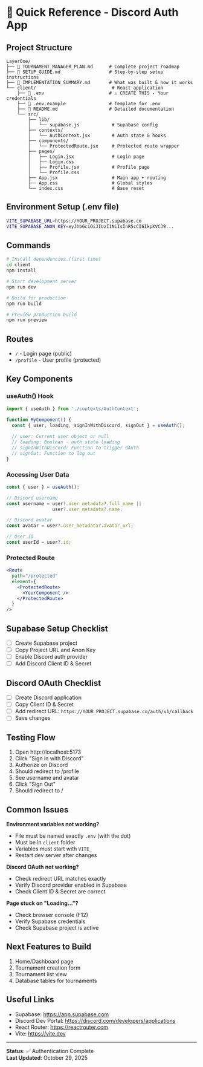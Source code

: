 # 🚀 Quick Reference - Discord Auth App

## Project Structure
```
LayerOne/
├── 📄 TOURNAMENT_MANAGER_PLAN.md      # Complete project roadmap
├── 📄 SETUP_GUIDE.md                  # Step-by-step setup instructions
├── 📄 IMPLEMENTATION_SUMMARY.md       # What was built & how it works
└── client/                            # React application
    ├── 📄 .env                        # ⚠️ CREATE THIS - Your credentials
    ├── 📄 .env.example                # Template for .env
    ├── 📄 README.md                   # Detailed documentation
    └── src/
        ├── lib/
        │   └── supabase.js            # Supabase config
        ├── contexts/
        │   └── AuthContext.jsx        # Auth state & hooks
        ├── components/
        │   └── ProtectedRoute.jsx     # Protected route wrapper
        ├── pages/
        │   ├── Login.jsx              # Login page
        │   ├── Login.css
        │   ├── Profile.jsx            # Profile page
        │   └── Profile.css
        ├── App.jsx                    # Main app + routing
        ├── App.css                    # Global styles
        └── index.css                  # Base reset
```

## Environment Setup (.env file)
```bash
VITE_SUPABASE_URL=https://YOUR_PROJECT.supabase.co
VITE_SUPABASE_ANON_KEY=eyJhbGciOiJIUzI1NiIsInR5cCI6IkpXVCJ9...
```

## Commands
```bash
# Install dependencies (first time)
cd client
npm install

# Start development server
npm run dev

# Build for production
npm run build

# Preview production build
npm run preview
```

## Routes
- `/` - Login page (public)
- `/profile` - User profile (protected)

## Key Components

### useAuth() Hook
```jsx
import { useAuth } from './contexts/AuthContext';

function MyComponent() {
  const { user, loading, signInWithDiscord, signOut } = useAuth();
  
  // user: Current user object or null
  // loading: Boolean - auth state loading
  // signInWithDiscord: Function to trigger OAuth
  // signOut: Function to log out
}
```

### Accessing User Data
```jsx
const { user } = useAuth();

// Discord username
const username = user?.user_metadata?.full_name || 
                 user?.user_metadata?.name;

// Discord avatar
const avatar = user?.user_metadata?.avatar_url;

// User ID
const userId = user?.id;
```

### Protected Route
```jsx
<Route 
  path="/protected" 
  element={
    <ProtectedRoute>
      <YourComponent />
    </ProtectedRoute>
  } 
/>
```

## Supabase Setup Checklist
- [ ] Create Supabase project
- [ ] Copy Project URL and Anon Key
- [ ] Enable Discord auth provider
- [ ] Add Discord Client ID & Secret

## Discord OAuth Checklist
- [ ] Create Discord application
- [ ] Copy Client ID & Secret
- [ ] Add redirect URL: `https://YOUR_PROJECT.supabase.co/auth/v1/callback`
- [ ] Save changes

## Testing Flow
1. Open http://localhost:5173
2. Click "Sign in with Discord"
3. Authorize on Discord
4. Should redirect to /profile
5. See username and avatar
6. Click "Sign Out"
7. Should redirect to /

## Common Issues

**Environment variables not working?**
- File must be named exactly `.env` (with the dot)
- Must be in `client` folder
- Variables must start with `VITE_`
- Restart dev server after changes

**Discord OAuth not working?**
- Check redirect URL matches exactly
- Verify Discord provider enabled in Supabase
- Check Client ID & Secret are correct

**Page stuck on "Loading..."?**
- Check browser console (F12)
- Verify Supabase credentials
- Check Supabase project is active

## Next Features to Build
1. Home/Dashboard page
2. Tournament creation form
3. Tournament list view
4. Database tables for tournaments

## Useful Links
- Supabase: https://app.supabase.com
- Discord Dev Portal: https://discord.com/developers/applications
- React Router: https://reactrouter.com
- Vite: https://vite.dev

---
**Status**: ✅ Authentication Complete  
**Last Updated**: October 29, 2025
